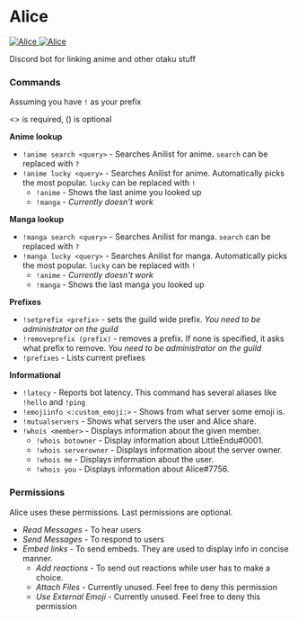 # Alice
<a href="https://discordbots.org/bot/354974625593032704" >
  <img src="https://discordbots.org/api/widget/servers/354974625593032704.svg?noavatar=true" alt="Alice" />
</a>
<a href="https://discordbots.org/bot/354974625593032704" >
  <img src="https://discordbots.org/api/widget/lib/354974625593032704.svg?noavatar=true" alt="Alice" />
</a>

Discord bot for linking anime and other otaku stuff

### Commands
Assuming you have ``!`` as your prefix

<> is required, () is optional

**Anime lookup**
* ``!anime search <query>`` - Searches Anilist for anime. ``search`` can be replaced with ``?``
* ``!anime lucky <query>`` - Searches Anilist for anime. Automatically picks the most popular. ``lucky`` can be replaced with ``!``
    * ``!anime`` - Shows the last anime you looked up
    * ``!manga`` - *Currently doesn't work*
    
**Manga lookup**
* ``!manga search <query>`` - Searches Anilist for manga. ``search`` can be replaced with ``?``
* ``!manga lucky <query>`` - Searches Anilist for manga. Automatically picks the most popular. ``lucky`` can be replaced with ``!``
    * ``!anime`` - *Currently doesn't work*
    * ``!manga`` - Shows the last manga you looked up

**Prefixes**
* ``!setprefix <prefix>`` - sets the guild wide prefix. *You need to be administrator on the guild*
* ``!removeprefix (prefix)`` - removes a prefix. If none is specified, it asks what prefix to remove. *You need to be administrator on the guild*
* ``!prefixes`` - Lists current prefixes

**Informational**
* ``!latecy`` - Reports bot latency. This command has several aliases like ``!hello`` and ``!ping``
* ``!emojiinfo <:custom_emoji:>`` - Shows from what server some emoji is.
* ``!mutualservers`` - Shows what servers the user and Alice share.
* ``!whois <member>`` - Displays information about the given member.
  * ``!whois botowner`` - Display information about LittleEndu#0001.
  * ``!whois serverowner`` - Displays information about the server owner.
  * ``!whois me`` - Displays information about the user.
  * ``!whois you`` - Displays information about Alice#7756.
  
 ### Permissions
 Alice uses these permissions. Last permissions are optional.
 
 * *Read Messages* - To hear users
 * *Send Messages* - To respond to users
 * *Embed links* - To send embeds. They are used to display info in concise manner.
    * *Add reactions* - To send out reactions while user has to make a choice.
    * *Attach Files* - Currently unused. Feel free to deny this permission
    * *Use External Emoji* - Currently unused. Feel free to deny this permission